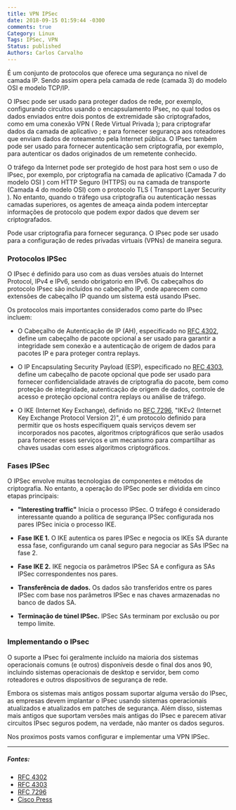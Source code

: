 ```yaml
---
title: VPN IPSec
date: 2018-09-15 01:59:44 -0300
comments: true
Category: Linux
Tags: IPSec, VPN
Status: published
Authors: Carlos Carvalho
---
```


É um conjunto de protocolos que oferece uma segurança no nivel de camada IP. Sendo assim opera pela camada de rede (camada 3) do modelo OSI e modelo TCP/IP.

O IPsec pode ser usado para proteger dados de rede, por exemplo, configurando circuitos usando o encapsulamento IPsec, no qual todos os dados enviados entre dois pontos de extremidade são criptografados, como em uma conexão VPN ( Rede Virtual Privada ); para criptografar dados da camada de aplicativo ; e para fornecer segurança aos roteadores que enviam dados de roteamento pela Internet pública. O IPsec também pode ser usado para fornecer autenticação sem criptografia, por exemplo, para autenticar os dados originados de um remetente conhecido.

O tráfego da Internet pode ser protegido de host para host sem o uso de IPsec, por exemplo, por criptografia na camada de aplicativo (Camada 7 do modelo OSI ) com HTTP Seguro (HTTPS) ou na camada de transporte (Camada 4 do modelo OSI) com o protocolo TLS ( Transport Layer Security ). No entanto, quando o tráfego usa criptografia ou autenticação nessas camadas superiores, os agentes de ameaça ainda podem interceptar informações de protocolo que podem expor dados que devem ser criptografados. 

 
Pode usar criptografia para fornecer segurança. O IPsec pode ser usado para a configuração de redes privadas virtuais (VPNs) de maneira segura.

<!--more-->
### Protocolos IPSec

O IPsec é definido para uso com as duas versões atuais do Internet Protocol, IPv4 e IPv6, sendo obrigatorio em IPv6. Os cabeçalhos do protocolo IPsec são incluídos no cabeçalho IP, onde aparecem como extensões de cabeçalho IP quando um sistema está usando IPsec.


 Os protocolos mais importantes considerados como parte do IPsec incluem:

- O Cabeçalho de Autenticação de IP (AH), especificado no [RFC 4302](https://tools.ietf.org/html/rfc4302), define um cabeçalho de pacote opcional a ser usado para garantir a integridade sem conexão e a autenticação de origem de dados para pacotes IP e para proteger contra replays.

- O IP Encapsulating Security Payload (ESP), especificado no [RFC 4303](https://www.ietf.org/rfc/rfc4303.txt), define um cabeçalho de pacote opcional que pode ser usado para fornecer confidencialidade através de criptografia do pacote, bem como proteção de integridade, autenticação de origem de dados, controle de acesso e proteção opcional contra replays ou análise de tráfego.

- O IKE (Internet Key Exchange), definido no [RFC 7296](https://tools.ietf.org/html/rfc7296), "IKEv2 (Internet Key Exchange Protocol Version 2)", é um protocolo definido para permitir que os hosts especifiquem quais serviços devem ser incorporados nos pacotes, algoritmos criptográficos que serão usados ​​para fornecer esses serviços e um mecanismo para compartilhar as chaves usadas com esses algoritmos criptográficos. 

### Fases IPSec 


O IPSec envolve muitas tecnologias de componentes e métodos de criptografia. No entanto, a operação do IPSec pode ser dividida em cinco etapas principais:

- **"Interesting traffic"** Inicia o processo IPSec. O tráfego é considerado interessante quando a política de segurança IPSec configurada nos pares IPSec inicia o processo IKE.

- **Fase IKE 1.**  O IKE autentica os pares IPSec e negocia os IKEs SA durante essa fase, configurando um canal seguro para negociar as SAs IPSec na fase 2.

- **Fase IKE 2.** IKE negocia os parâmetros IPSec SA e configura as SAs IPSec correspondentes nos pares.

- **Transferência de dados.** Os dados são transferidos entre os pares IPSec com base nos parâmetros IPSec e nas chaves armazenadas no banco de dados SA.

- **Terminação de túnel IPSec.** IPSec SAs terminam por exclusão ou por tempo limite.

### Implementando o IPsec

O suporte a IPsec foi geralmente incluído na maioria dos sistemas operacionais comuns (e outros) disponíveis desde o final dos anos 90, incluindo sistemas operacionais de desktop e servidor, bem como roteadores e outros dispositivos de segurança de rede.

Embora os sistemas mais antigos possam suportar alguma versão do IPsec, as empresas devem implantar o IPsec usando sistemas operacionais atualizados e atualizados em patches de segurança. Além disso, sistemas mais antigos que suportam versões mais antigas do IPsec e parecem ativar circuitos IPsec seguros podem, na verdade, não manter os dados seguros. 


Nos proximos posts vamos configurar e implementar uma VPN IPSec.



---
##### Fontes:

- [RFC 4302](https://tools.ietf.org/html/rfc4302)
- [RFC 4303](https://www.ietf.org/rfc/rfc4303.txt)
- [RFC 7296](https://tools.ietf.org/html/rfc7296)
- [Cisco Press](http://www.ciscopress.com/articles/article.asp?p=25474&seqNum=7)
